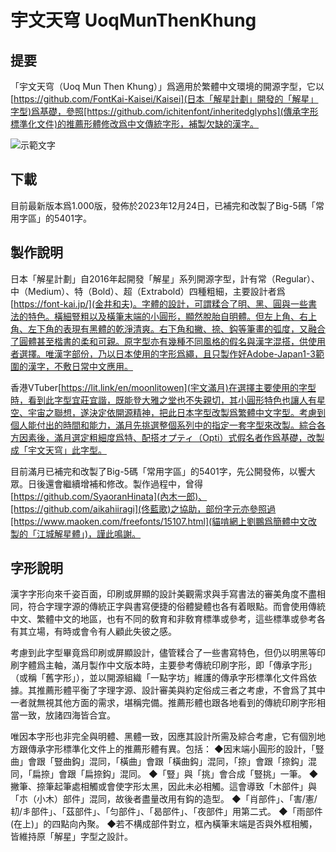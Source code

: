 # 宇文天穹 UoqMunThenKhung

## 提要

「宇文天穹（Uoq Mun Then Khung）」爲適用於繁體中文環境的開源字型，它以[https://github.com/FontKai-Kaisei/Kaisei](日本「解星計劃」開發的「解星」字型)爲基礎，參照[https://github.com/ichitenfont/inheritedglyphs](傳承字形標準化文件)的推薦形體修改爲中文傳統字形，補製欠缺的漢字。

![示範文字](https://github.com/MoonlitOwen/ThenKhung/img/img01.png)

## 下載

目前最新版本爲1.000版，發佈於2023年12月24日，已補完和改製了Big-5碼「常用字區」的5401字。

## 製作說明

日本「解星計劃」自2016年起開發「解星」系列開源字型，計有常（Regular）、中（Medium）、特（Bold）、超（Extrabold）四種粗細，主要設計者爲[https://font-kai.jp/](金井和夫)。字體的設計，可謂糅合了明、黑、圓與一些書法的特色。橫細豎粗以及橫筆末端的小圓形，顯然脫胎自明體。但左上角、右上角、左下角的表現有黑體的乾淨清爽。右下角和撇、捺、鈎等筆畫的弧度，又融合了圓體甚至楷書的柔和可親。原字型亦有幾種不同風格的假名與漢字混搭，供使用者選擇。唯漢字部份，乃以日本使用的字形爲繩，且只製作好Adobe-Japan1-3範圍的漢字，不敷日常中文應用。

香港VTuber[https://lit.link/en/moonlitowen](宇文滿月)在選擇主要使用的字型時，看到此字型宜莊宜諧，既能登大雅之堂也不失親切，其小圓形特色也讓人有星空、宇宙之聯想，遂決定依開源精神，把此日本字型改製爲繁體中文字型。考慮到個人能付出的時間和能力，滿月先挑選整個系列中的指定一套字型來改製。綜合各方因素後，滿月選定粗細度爲特、配搭オプティ（Opti）式假名者作爲基礎，改製成「宇文天穹」此字型。

目前滿月已補完和改製了Big-5碼「常用字區」的5401字，先公開發佈，以饗大眾。日後還會繼續增補和修改。製作過程中，曾得[https://github.com/SyaoranHinata](內木一郎)、[https://github.com/aikahiiragi](佟藍歌)之協助，部份字元亦參照過[https://www.maoken.com/freefonts/15107.html](貓啃網上劉鵬爲簡體中文改製的「江城解星體」)，謹此鳴謝。

## 字形說明

漢字字形向來千姿百面，印刷或屏顯的設計美觀需求與手寫書法的審美角度不盡相同，符合字理字源的傳統正字與書寫便捷的俗體變體也各有着眼點。而會使用傳統中文、繁體中文的地區，也有不同的敎育和非敎育標準或參考，這些標準或參考各有其立場，有時或會令有人顧此失彼之感。

考慮到此字型畢竟爲印刷或屏顯設計，儘管糅合了一些書寫特色，但仍以明黑等印刷字體爲主軸，滿月製作中文版本時，主要參考傳統印刷字形，即「傳承字形」（或稱「舊字形」），並以開源組織「一點字坊」維護的傳承字形標準化文件爲依據。其推薦形體平衡了字理字源、設計審美與約定俗成三者之考慮，不會爲了其中一者就無視其他方面的需求，堪稱完備。推薦形體也跟各地看到的傳統印刷字形相當一致，放諸四海皆合宜。

唯因本字形也非完全與明體、黑體一致，因應其設計所需及綜合考慮，它有個別地方跟傳承字形標準化文件上的推薦形體有異。包括：
◆因末端小圓形的設計，「豎曲」會跟「豎曲鈎」混同，「橫曲」會跟「橫曲鈎」混同，「捺」會跟「捺鈎」混同，「扁捺」會跟「扁捺鈎」混同。
◆「豎」與「挑」會合成「豎挑」一筆。
◆撇筆、捺筆起筆處相觸或會使字形太黑，因此未必相觸。這會導致「木部件」與「朩（小木）部件」混同，故後者盡量改用有鈎的造型。
◆「肖部件」、「害/憲/㓞/丯部件」、「茲部件」、「匀部件」、「曷部件」、「夜部件」用第二式。
◆「雨部件(在上)」的四點向內聚。
◆若不構成部件對立，框內橫筆末端是否與外框相觸，皆維持原「解星」字型之設計。